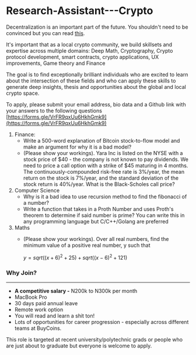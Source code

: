 # Research-Assistant---Crypto
Decentralization is an important part of the future. You shouldn't need to be convinced but you can read [this](https://onezero.medium.com/why-decentralization-matters-5e3f79f7638e).  

It's important that as a local crypto community, we build skillsets and expertise across multiple domains: Deep Math, Cryptography, Crypto protocol development, smart contracts, crypto applications, UX improvements, Game theory and Finance 

The goal is to find exceptionally brilliant individuals who are excited to learn about the intersection of these fields and who can apply these skills to generate deep insights, thesis and opportunities about the global and local crypto space. 

To apply, please submit your email address, bio data and a Github link with your answers to the following questions [https://forms.gle/VrFR9qxUu6HkhGmk9](https://forms.gle/VrFR9qxUu6HkhGmk9) 

1. Finance: 
    - Write a 500-word explanation of Bitcoin stock-to-flow model and make an argument for why it is a bad model?
    - (Please show your workings). Yara Inc is listed on the NYSE with a stock price of $40 - the company is not known to pay dividends. We need to price a call option with a strike of $45 maturing in 4 months. The continuously-compounded risk-free rate is 3%/year, the mean return on the
    stock is 7%/year, and the standard deviation of the stock return is 40%/year. What is the Black-Scholes call price?
2. Computer Science
    - Why is it a bad idea to use recursion method to find the fibonacci of a number?
    - Write a function that takes in a Proth Number and uses Proth's theorem to determine if said number is prime? You can write this in any programming language but C/C++/Golang are preferred
3. Maths 
    - (Please show your workings). Over all real numbers, find the minimum value of a positive real number, y such that

        $y = sqrt((x+6)^2 + 25) + sqrt((x-6)^2 + 121)$

### Why Join?

---

- **A competitive salary -** N200k to N300k per month
- MacBook Pro
- 30 days paid annual leave
- Remote work option
- You will read and learn a shit ton!
- Lots of opportunities for career progression - especially across different teams at BuyCoins.

This role is targeted at recent university/polytechnic grads or people who are just about to graduate but everyone is welcome to apply.
